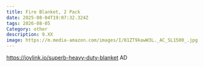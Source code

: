 ```yaml
---
title: Fire Blanket, 2 Pack
date: 2025-08-04T19:07:32.324Z
tags: 2026-08-05
Category: other
description: 9.XX
image: https://m.media-amazon.com/images/I/81ZT9kawW3L._AC_SL1500_.jpg
---
```

https://joylink.io/superb-heavy-duty-blanket AD